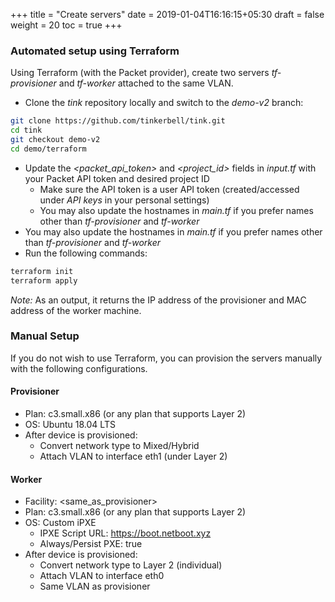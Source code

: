 +++
title = "Create servers"
date = 2019-01-04T16:16:15+05:30
draft = false
weight = 20
toc = true
+++

### Automated setup using Terraform
Using Terraform (with the Packet provider), create two servers _tf-provisioner_ and _tf-worker_ attached to the same VLAN.

- Clone the *tink* repository locally and switch to the *demo-v2* branch:
```sh
git clone https://github.com/tinkerbell/tink.git
cd tink
git checkout demo-v2
cd demo/terraform
```

- Update the _<packet_api_token>_ and _<project_id>_ fields in _input.tf_ with your Packet API token and desired project ID
    - Make sure the API token is a user API token (created/accessed under _API keys_ in your personal settings)
    - You may also update the hostnames in _main.tf_ if you prefer names other than _tf-provisioner_ and _tf-worker_
- You may also update the hostnames in _main.tf_ if you prefer names other than _tf-provisioner_ and _tf-worker_
- Run the following commands:
```sh
terraform init
terraform apply
```
*Note:* As an output, it returns the IP address of the provisioner and MAC address of the worker machine.

### Manual Setup
If you do not wish to use Terraform, you can provision the servers manually with the following configurations.

#### Provisioner
+ Plan: c3.small.x86 (or any plan that supports Layer 2)
+ OS: Ubuntu 18.04 LTS
+ After device is provisioned:
  - Convert network type to Mixed/Hybrid
  - Attach VLAN to interface eth1 (under Layer 2)

#### Worker
+ Facility: <same_as_provisioner>
+ Plan: c3.small.x86 (or any plan that supports Layer 2)
+ OS: Custom iPXE
  - IPXE Script URL: https://boot.netboot.xyz
  - Always/Persist PXE: true
+ After device is provisioned:
  - Convert network type to Layer 2 (individual)
  - Attach VLAN to interface eth0
  - Same VLAN as provisioner
